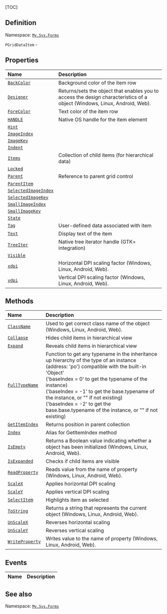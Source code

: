 [TOC]
## Definition
Namespace: [`My.Sys.Forms`](My.Sys.Forms.md)

`PGridDataItem` - 

## Properties
|Name|Description|
| :------------ | :------------ |
|[`BackColor`]("GridDataItem.BackColor.md")|Background color of the item row|
|[`Designer`]("My.Sys.Object.Designer.md")|Returns/sets the object that enables you to access the design characteristics of a object (Windows, Linux, Android, Web).|
|[`ForeColor`]("GridDataItem.ForeColor.md")|Text color of the item row|
|[`HANDLE`]("GridDataItem.HANDLE.md")|Native OS handle for the item element|
|[`Hint`]("GridDataItem.Hint.md")||
|[`ImageIndex`]("GridDataItem.ImageIndex.md")||
|[`ImageKey`]("GridDataItem.ImageKey.md")||
|[`Indent`]("GridDataItem.Indent.md")||
|[`Items`]("GridDataItem.Items.md")|Collection of child items (for hierarchical data)|
|[`Locked`]("GridDataItem.Locked.md")||
|[`Parent`]("GridDataItem.Parent.md")|Reference to parent grid control|
|[`ParentItem`]("GridDataItem.ParentItem.md")||
|[`SelectedImageIndex`]("GridDataItem.SelectedImageIndex.md")||
|[`SelectedImageKey`]("GridDataItem.SelectedImageKey.md")||
|[`SmallImageIndex`]("GridDataItem.SmallImageIndex.md")||
|[`SmallImageKey`]("GridDataItem.SmallImageKey.md")||
|[`State`]("GridDataItem.State.md")||
|[`Tag`]("GridDataItem.Tag.md")|User-defined data associated with item|
|[`Text`]("GridDataItem.Text.md")|Display text of the item|
|[`TreeIter`]("GridDataItem.TreeIter.md")|Native tree iterator handle (GTK+ integration)|
|[`Visible`]("GridDataItem.Visible.md")||
|[`xdpi`]("My.Sys.Object.xdpi.md")|Horizontal DPI scaling factor (Windows, Linux, Android, Web).|
|[`ydpi`]("My.Sys.Object.ydpi.md")|Vertical DPI scaling factor (Windows, Linux, Android, Web).|

## Methods
|Name|Description|
| :------------ | :------------ |
|[`ClassName`]("My.Sys.Object.ClassName.md")|Used to get correct class name of the object (Windows, Linux, Android, Web).|
|[`Collapse`]("GridDataItem.Collapse.md")|Hides child items in hierarchical view|
|[`Expand`]("GridDataItem.Expand.md")|Reveals child items in hierarchical view|
|[`FullTypeName`]("My.Sys.Object.FullTypeName.md")|Function to get any typename in the inheritance up hierarchy of the type of an instance (address: 'po') compatible with the built-in 'Object' <br>  ('baseIndex =  0' to get the typename of the instance) <br>  ('baseIndex = -1' to get the base.typename of the instance, or "" if not existing) <br>  ('baseIndex = -2' to get the base.base.typename of the instance, or "" if not existing)|
|[`GetItemIndex`]("GridDataItem.GetItemIndex.md")|Returns position in parent collection|
|[`Index`]("GridDataItem.Index.md")|Alias for GetItemIndex method|
|[`IsEmpty`]("My.Sys.Object.IsEmpty.md")|Returns a Boolean value indicating whether a object has been initialized (Windows, Linux, Android, Web).|
|[`IsExpanded`]("GridDataItem.IsExpanded.md")|Checks if child items are visible|
|[`ReadProperty`]("My.Sys.Object.ReadProperty.md")|Reads value from the name of property (Windows, Linux, Android, Web).|
|[`ScaleX`]("My.Sys.Object.ScaleX.md")|Applies horizontal DPI scaling|
|[`ScaleY`]("My.Sys.Object.ScaleY.md")|Applies vertical DPI scaling|
|[`SelectItem`]("GridDataItem.SelectItem.md")|Highlights item as selected|
|[`ToString`]("My.Sys.Object.ToString.md")|Returns a string that represents the current object (Windows, Linux, Android, Web).|
|[`UnScaleX`]("My.Sys.Object.UnScaleX.md")|Reverses horizontal scaling|
|[`UnScaleY`]("My.Sys.Object.UnScaleY.md")|Reverses vertical scaling|
|[`WriteProperty`]("My.Sys.Object.WriteProperty.md")|Writes value to the name of property (Windows, Linux, Android, Web).|
## Events
|Name|Description|
| :------------ | :------------ |
## See also
Namespace: [`My.Sys.Forms`](My.Sys.Forms.md)

